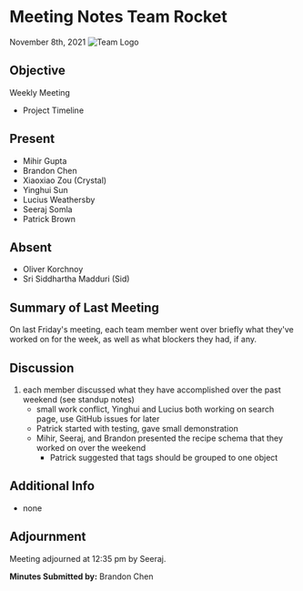 # Meeting Notes Team Rocket
November 8th, 2021 ![Team Logo](../images/logo.jpg)
## Objective
Weekly Meeting
- Project Timeline
## Present
- Mihir Gupta
- Brandon Chen 
- Xiaoxiao Zou (Crystal)
- Yinghui Sun
- Lucius Weathersby
- Seeraj Somla
- Patrick Brown
## Absent
- Oliver Korchnoy
- Sri Siddhartha Madduri (Sid)
## Summary of Last Meeting
On last Friday's meeting, each team member went over briefly what they've worked on for the week, as well as what blockers they had, if any.
## Discussion
1. each member discussed what they have accomplished over the past weekend (see standup notes)
   - small work conflict, Yinghui and Lucius both working on search page, use GitHub issues for later
   - Patrick started with testing, gave small demonstration
   - Mihir, Seeraj, and Brandon presented the recipe schema that they worked on over the weekend
     - Patrick suggested that tags should be grouped to one object
## Additional Info
- none
## Adjournment
Meeting adjourned at 12:35 pm by Seeraj.

**Minutes Submitted by:** 
Brandon Chen

